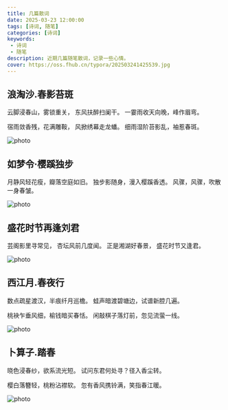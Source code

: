 ```yaml
---
title: 几篇散词
date: 2025-03-23 12:00:00
tags: [诗词, 随笔]
categories: [诗词]
keywords:
 - 诗词
 - 随笔
description: 近期几篇随笔散词，记录一些心情。
cover: https://oss.fhub.cn/typora/202503241425539.jpg
---
```


## 浪淘沙.春影苔斑

云脚浸春山，雾锁重关，
东风扶醉扫阑干。
一霎雨收天向晚，峰作眉弯。

宿雨敛香残，花满雕鞍，
风掀绣幕走龙蟠。
细雨湿阶苔影乱，袖惹春斑。

![photo](https://oss.fhub.cn/typora/202503241434655.jpg)

## 如梦令·樱蹊独步

月静风轻花瘦，瓣落空庭如旧。
独步影随身，漫入樱蹊香透。
风骤，风骤，吹散一身春皱。

![photo](https://oss.fhub.cn/typora/202503241434657.jpg)

## 盛花时节再逢刘君

芸阁影里寻常见，
杏坛风前几度闻。
正是湘湖好春景，
盛花时节又逢君。

![photo](https://oss.fhub.cn/typora/202503241434653.jpg)

## 西江月.春夜行

数点疏星渡汉，半痕纤月巡檐。
蛙声暗渡碧塘边，试谱新腔几遍。

桃袂乍垂风细，榆钱暗买春恬。
闲敲棋子落灯前，忽见流萤一线。

![photo](https://oss.fhub.cn/typora/202503241434654.jpg)

## 卜算子.踏春

晓色浸春纱，欲系流光短。
试问东君何处寻？径入香尘转。

樱白落簪轻，桃粉沾襟软。
忽有香风携铃满，笑指春江暖。

![photo](https://oss.fhub.cn/typora/202503241434656.jpg)
